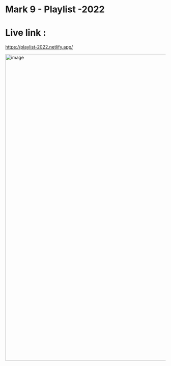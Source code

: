 # Mark 9 - Playlist -2022

# Live link : 
https://playlist-2022.netlify.app/

<img width="960" alt="image" src="https://user-images.githubusercontent.com/9660782/178150468-12f1c3f9-548b-47ac-972b-43df3b0e9469.png">

